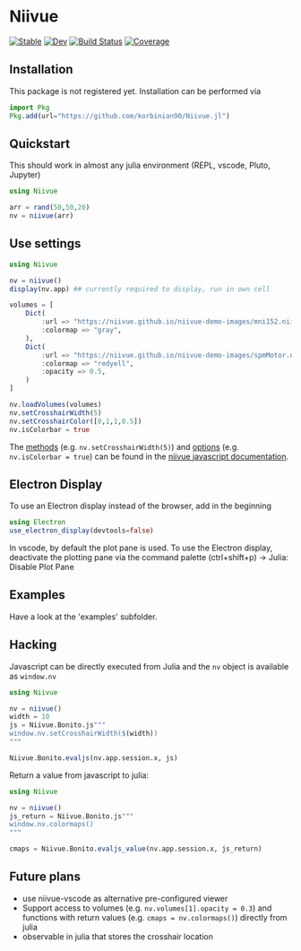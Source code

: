 # Niivue

[![Stable](https://img.shields.io/badge/docs-stable-blue.svg)](https://korbinian90.github.io/Niivue.jl/stable/)
[![Dev](https://img.shields.io/badge/docs-dev-blue.svg)](https://korbinian90.github.io/Niivue.jl/dev/)
[![Build Status](https://github.com/korbinian90/Niivue.jl/actions/workflows/CI.yml/badge.svg?branch=main)](https://github.com/korbinian90/Niivue.jl/actions/workflows/CI.yml?query=branch%3Amain)
[![Coverage](https://codecov.io/gh/korbinian90/Niivue.jl/branch/main/graph/badge.svg)](https://codecov.io/gh/korbinian90/Niivue.jl)

## Installation

This package is not registered yet. Installation can be performed via

```julia
import Pkg
Pkg.add(url="https://github.com/korbinian90/Niivue.jl")
```

## Quickstart

This should work in almost any julia environment (REPL, vscode, Pluto, Jupyter)

```julia
using Niivue

arr = rand(50,50,20)
nv = niivue(arr)
```

## Use settings

```julia
using Niivue

nv = niivue()
display(nv.app) ## currently required to display, run in own cell

volumes = [
    Dict(
        :url => "https://niivue.github.io/niivue-demo-images/mni152.nii.gz",
        :colormap => "gray",
    ),
    Dict(
        :url => "https://niivue.github.io/niivue-demo-images/spmMotor.nii.gz", 
        :colormap => "redyell",
        :opacity => 0.5,
    )
]

nv.loadVolumes(volumes)
nv.setCrosshairWidth(5)
nv.setCrosshairColor([0,1,1,0.5])
nv.isColorbar = true
```

The [methods](https://niivue.com/docs/api/niivue/classes/Niivue#methods) (e.g. `nv.setCrosshairWidth(5)`) and [options](https://niivue.com/docs/api/nvdocument/type-aliases/NVConfigOptions) (e.g. `nv.isColorbar = true`) can be found in the [niivue javascript documentation](https://niivue.com/docs/).

## Electron Display

To use an Electron display instead of the browser, add in the beginning

```julia
using Electron
use_electron_display(devtools=false)
```

In vscode, by default the plot pane is used. To use the Electron display, deactivate the plotting pane via the command palette (ctrl+shift+p) -> Julia: Disable Plot Pane

## Examples

Have a look at the 'examples' subfolder.

## Hacking

Javascript can be directly executed from Julia and the `nv` object is available as `window.nv`

```julia
using Niivue

nv = niivue()
width = 10
js = Niivue.Bonito.js"""
window.nv.setCrosshairWidth($(width))
"""

Niivue.Bonito.evaljs(nv.app.session.x, js)
```

Return a value from javascript to julia:

```julia
using Niivue

nv = niivue()
js_return = Niivue.Bonito.js"""
window.nv.colormaps()
"""

cmaps = Niivue.Bonito.evaljs_value(nv.app.session.x, js_return)
```

## Future plans

- use niivue-vscode as alternative pre-configured viewer
- Support access to volumes (e.g. `nv.volumes[1].opacity = 0.3`) and functions with return values (e.g. `cmaps = nv.colormaps()`) directly from julia
- observable in julia that stores the crosshair location
